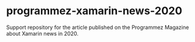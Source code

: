 # programmez-xamarin-news-2020
Support repository for the article published on the Programmez Magazine about Xamarin news in 2020.
